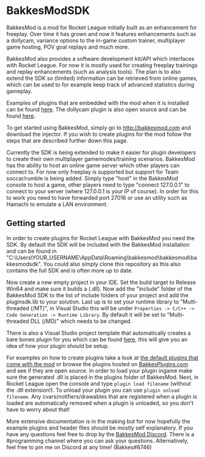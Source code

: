 # BakkesModSDK
BakkesMod is a mod for Rocket League initially built as an enhancement for freeplay. Over time it has grown and now it features enhancements such as a dollycam, variance options to the in-game custom trainer, multiplayer game hosting, POV goal replays and much more.

BakkesMod also provides a software development kit/API which interfaces with Rocket League. For now it is mostly used for creating freeplay trainings and replay enhancements (such as analysis tools). The plan is to also extend the SDK so (limited) information can be retrieved from online games, which can be used to for example keep track of advanced statistics during gameplay.

Examples of plugins that are embedded with the mod when it is installed can be found [here](https://github.com/Bakkes/BakkesMod2-Plugins). The dollycam plugin is also open source and can be found [here](https://github.com/Bakkes/DollyCamPlugin2).

To get started using BakkesMod, simply go to http://bakkesmod.com and download the injector. If you wish to create plugins for the mod follow the steps that are described further down this page.

Currently the SDK is being extended to make it easier for plugin developers to create their own multiplayer gamemodes/training scenarios. BakkesMod has the ability to host an online game server which other players can connect to. For now only freeplay is supported but support for Team soccar/rumble is being added. Simply type "host" in the BakkesMod console to host a game, other players need to type "connect 127.0.0.1" to connect to your server (where 127.0.0.1 is your IP of course). In order for this to work you need to have forwarded port 27016 or use an utility such as Hamachi to emulate a LAN environment.

## Getting started
In order to create plugins for Rocket League with BakkesMod you need the SDK. By default the SDK will be included with the BakkesMod installation and can be found in "C:\Users\YOUR_USERNAME\AppData\Roaming\bakkesmod\bakkesmod\bakkesmodsdk". You could also simply clone this repository as this also contains the full SDK and is often more up to date.

Now create a new empty project in your IDE. Set the build target to Release Win64 and make sure it builds a (.dll). Now add the "include" folder of the BakkesMod SDK to the list of include folders of your project and add the pluginsdk.lib to your solution. Last up is to set your runtime library to "Multi-threaded (/MT)", in Visual Studio this will be under `Properties -> C/C++ -> Code Generation -> Runtime Library`. By default it will be set to "Multi-threaded DLL (/MD)" which needs to be changed.

There is also a Visual Studio project template that automatically creates a bare bones plugin for you which can be found [here](https://github.com/Martinii89/BakkesmodPluginTemplate/), this will give you an idea of how your plugin should be setup.

For examples on how to create plugins take a look at [the default plugins that come with the mod](https://github.com/Bakkes/BakkesMod2-Plugins) or browse the plugins hosted on [BakkesPlugins.com](https://bakkesplugins.com/) and see if they are open source. In order to load your plugin ingame make sure the generated .dll is placed in the plugins folder of BakkesMod. Next, in Rocket League open the console and type ```plugin load filename``` (without the .dll extension!). To unload your plugin you can use ```plugin unload filename```. Any cvars/notifiers/drawables that are registered when a plugin is loaded are automatically removed when a plugin is unloaded, so you don't have to worry about that!

More extensive documentation is in the making but for now hopefully the example plugins and header files should be mostly self explanatory. If you have any questions feel free to drop by the [BakkesMod Discord](https://discordapp.com/invite/HsM6kAR). There is a #programming channel where you can ask your questions. Alternatively, feel free to pm me on Discord at any time! (Bakkes#8746)